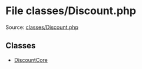 File classes/Discount.php
=========

Source: [classes/Discount.php](https://github.com/PrestaShop/PrestaShop/blob/1.5.4.1/classes/Discount.php)


Classes
-------

* [DiscountCore](class.DiscountCore.md)

